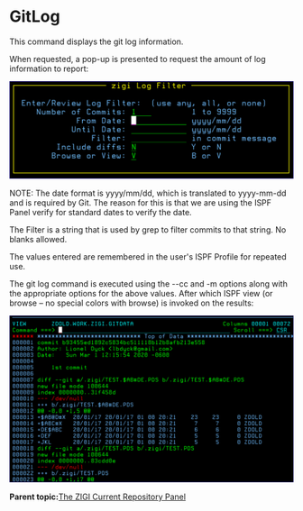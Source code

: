 # GitLog

This command displays the git log information.

When requested, a pop-up is presented to request the amount of log information to report:

![](media/img(46).png)

NOTE: The date format is yyyy/mm/dd, which is translated to yyyy-mm-dd and is required by Git. The reason for this is that we are using the ISPF Panel verify for standard dates to verify the date.

The Filter is a string that is used by grep to filter commits to that string. No blanks allowed.

The values entered are remembered in the user's ISPF Profile for repeated use.

The git log command is executed using the --cc and -m options along with the appropriate options for the above values. After which ISPF view \(or browse – no special colors with browse\) is invoked on the results:

![](media/img(47).png)

**Parent topic:**[The ZIGI Current Repository Panel](zOS_ISPF_Git_Interface_Users_Guide_V3R0_the_zigi_current_repository_panel.md)

